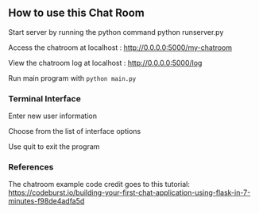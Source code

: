 ## How to use this Chat Room

Start server by running the python command
    python runserver.py

Access the chatroom at localhost : http://0.0.0.0:5000/my-chatroom

View the chatroom log at localhost : http://0.0.0.0:5000/log

Run main program with
    `python main.py`

### Terminal Interface

Enter new user information

Choose from the list of interface options

Use quit to exit the program

### References

The chatroom example code credit goes to this tutorial:
   https://codeburst.io/building-your-first-chat-application-using-flask-in-7-minutes-f98de4adfa5d
